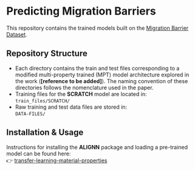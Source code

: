 # Predicting Migration Barriers

This repository contains the trained models built on the [Migration Barrier Dataset](https://github.com/sai-mat-group/migration-barrier-dataset/tree/main).

## Repository Structure

- Each directory contains the train and test files corresponding to a modified multi-property trained (MPT) model architecture explored in the work (**[reference to be added]**). The naming convention of these directories follows the nomenclature used in the paper.
- Training files for the **SCRATCH** model are located in:  
  `train_files/SCRATCH/`
- Raw training and test data files are stored in:  
  `DATA-FILES/`

## Installation & Usage

Instructions for installing the **ALIGNN** package and loading a pre-trained model can be found here:  
👉 [transfer-learning-material-properties](https://github.com/sai-mat-group/transfer-learning-material-properties)
